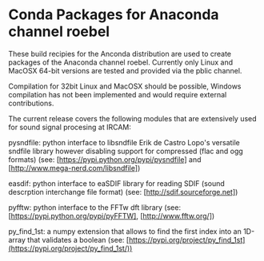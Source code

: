 Conda Packages for Anaconda channel roebel
==========================================

These build recipies for the Anconda distribution are used to create packages of the Anaconda channel
roebel. Currently only Linux and MacOSX 64-bit versions are tested and provided via the pblic channel.

Compilation for 32bit Linux and MacOSX should be possible, Windows compilation has not been implemented
 and would require external contributions.

The current release covers the following modules that are extensively used for sound signal procesing at IRCAM:

pysndfile: python interface to libsndfile Erik de Castro Lopo's versatile sndfile library however disabling support for compressed (flac and ogg formats) (see: [https://pypi.python.org/pypi/pysndfile] and [http://www.mega-nerd.com/libsndfile])

easdif: python interface to eaSDIF library for reading SDIF (sound descrption interchange file format) 
   (see: [http://sdif.sourceforge.net])

pyfftw: python interface to the FFTw dft library (see: [https://pypi.python.org/pypi/pyFFTW], [http://www.fftw.org/])

py_find_1st: a numpy extension that allows to find the first index into an 1D-array that validates a boolean (see: [https://pypi.org/project/py_find_1st](https://pypi.org/project/py_find_1st/))
